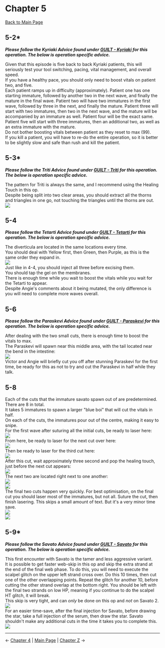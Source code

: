 
# Chapter 5

[Back to Main Page](../../index/eng/index.md)

## 5-2*

***Please follow the Kyriaki Advice found under [GUILT - Kyriaki](../../guilt/eng/kyriaki.md) for this operation. The below is operation specific advice.*** <br>

Given that this episode is five back to back Kyriaki patients, this will seriously test your tool switching, pacing, vital management, and overall speed. <br>
If you have a healthy pace, you should only need to boost vitals on patient two, and five. <br>
Each patient ramps up in difficulty (approximately). Patient one has one starting immature, followed by another two in the next wave, and finally the mature in the final wave. Patient two will have two immatures in the first wave, followed by three in the next, and finally the mature. Patient three will start with two immatures, then two in the next wave, and the mature will be accompanied by an immature as well. Patient four will be the exact same. Patient five will start with three immatures, then an additional two, as well as an extra immature with the mature. <br>
Do not bother boosting vitals between patient as they reset to max (99). <br>
If you kill a patient, you will have to re-do the entire operation, so it is better to be slightly slow and safe than rush and kill the patient. <br>

## 5-3*

***Please follow the Triti Advice found under [GUILT - Triti](../../guilt/eng/triti.md) for this operation. The below is operation specific advice.*** <br>

The pattern for Triti is always the same, and I recommend using the Healing Touch in this op. <br>
Despite being split into two clear areas, you should extract all the thorns and triangles in one go, not touching the triangles until the thorns are out. <br>
![](../img/5-3_layout.png)

## 5-4

***Please follow the Tetarti Advice found under [GUILT - Tetarti](../../guilt/eng/tetarti.md) for this operation. The below is operation specific advice.*** <br>

The diverticula are located in the same locations every time. <br>
You should deal with Yellow first, then Green, then Purple, as this is the same order they expand in. <br>
![](../img/5-4_diverticula.png) <br>
Just like in 4-4, you should inject all three before excising them. <br>
You should tap the gel on the membranes. <br>
There is enough time while you wait to boost the vitals while you wait for the Tetarti to appear. <br>
Despite Angie's comments about it being mutated, the only difference is you will need to complete more waves overall. <br>

## 5-6

***Please follow the Paraskevi Advice found under [GUILT - Paraskevi](../../guilt/eng/paraskevi.md) for this operation. The below is operation specific advice.*** <br>

After dealing with the two small cuts, there is enough time to boost the vitals to max. <br>
The Paraskevi will spawn near this middle area, with the tail located near the bend in the intestine:  <br>
![](../img/5-6_start.png) <br>
Victor and Angie will briefly cut you off after stunning Paraskevi for the first time, be ready for this as not to try and cut the Paraskevi in half while they talk. <br>

## 5-8

Each of the cuts that the immature savato spawn out of are predetermined. There are 8 in total. <br>
It takes 5 immatures to spawn a larger "blue boi" that will cut the vitals in half. <br>
On each of the cuts, the immatures pour out of the centre, making it easy to snipe. <br>
For the first wave after suturing all the initial cuts, be ready to laser here: <br>
![](../img/5-8_first.png) <br>
From here, be ready to laser for the next cut over here: <br>
![](../img/5-8_second.png) <br>
Then be ready to laser for the third cut here: <br>
![](../img/5-8_third.png) <br>
After this cut, wait approximately three second and pop the healing touch, just before the next cut appears: <br>
![](../img/5-8_fourth.png) <br>
The next two are located right next to one another: <br>
![](../img/5-8_fifth.png) <br>
![](../img/5-8_sixth.png) <br>
The final two cuts happen very quickly. For best optimisation, on the final cut you should laser most of the immatures, but not all. Suture the cut, then finish lasering. This skips a small amount of text. But it's a very minor time save. <br>
![](../img/5-8_seventh.png) <br>
![](../img/5-8_eighth.png) <br>

## 5-9*

***Please follow the Savato Advice found under [GUILT - Savato](../../guilt/eng/savato.md) for this operation. The below is operation specific advice.***  <br>

This first encounter with Savato is the tamer and less aggressive variant. <br>
It is possible to get faster web-skip in this op and skip the extra strand at the end of the final web phase. To do this, you will need to execute the scalpel glitch on the upper left strand cross over. Do this 10 times, then cut one of the other overlapping points. Repeat the glitch for another 10, before cutting the other strand overlap at the bottom right. You should be left with the final two strands on low HP, meaning if you continue to do the scalpel HT glitch, it will break. <br>
This skip is very tight, and can *only* be done on this op and *not* on Savato 2. <br>
![](../img/5-9_web.png) <br>
For an easier time-save, after the final injection for Savato, before drawing the star, take a full injection of the serum, then draw the star. Savato shouldn't make any additional cuts in the time it takes you to complete this. <br>
![](../img/5-9_injection.png)

---

← [Chapter 4](./chp4.md) | [Main Page](../../index/eng/index.md) | [Chapter Z](./chpZ.md) →